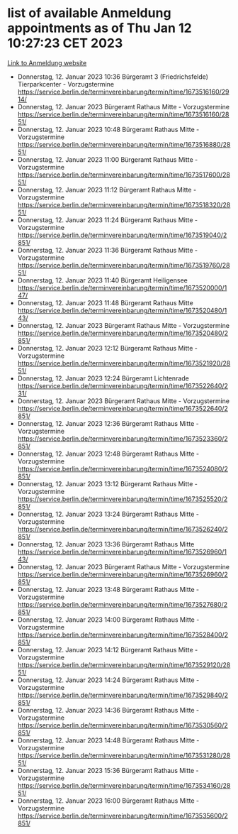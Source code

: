 # list of available Anmeldung appointments as of Thu Jan 12 10:27:23 CET 2023
[Link to Anmeldung website](https://service.berlin.de/terminvereinbarung/termin/tag.php?termin=0&anliegen[]=120686&dienstleisterlist=122210,122217,327316,122219,327312,122227,327314,122231,327346,122243,327348,122252,329742,122260,329745,122262,329748,122254,329751,122271,327278,122273,327274,122277,327276,330436,122280,327294,122282,327290,122284,327292,327539,122291,327270,122285,327266,122286,327264,122296,327268,150230,329760,122301,327282,122297,327286,122294,327284,122312,329763,122314,329775,122304,327330,122311,327334,122309,327332,122281,327352,122279,329772,122276,327324,122274,327326,122267,329766,122246,327318,122251,327320,122257,327322,122208,327298,122226,327300,121362,121364&herkunft=http%3A%2F%2Fservice.berlin.de%2Fdienstleistung%2F120686%2F)
- Donnerstag, 12. Januar 2023 10:36 Bürgeramt 3 (Friedrichsfelde) Tierparkcenter - Vorzugstermine https://service.berlin.de/terminvereinbarung/termin/time/1673516160/2914/
- Donnerstag, 12. Januar 2023  Bürgeramt Rathaus Mitte - Vorzugstermine https://service.berlin.de/terminvereinbarung/termin/time/1673516160/2851/
- Donnerstag, 12. Januar 2023 10:48 Bürgeramt Rathaus Mitte - Vorzugstermine https://service.berlin.de/terminvereinbarung/termin/time/1673516880/2851/
- Donnerstag, 12. Januar 2023 11:00 Bürgeramt Rathaus Mitte - Vorzugstermine https://service.berlin.de/terminvereinbarung/termin/time/1673517600/2851/
- Donnerstag, 12. Januar 2023 11:12 Bürgeramt Rathaus Mitte - Vorzugstermine https://service.berlin.de/terminvereinbarung/termin/time/1673518320/2851/
- Donnerstag, 12. Januar 2023 11:24 Bürgeramt Rathaus Mitte - Vorzugstermine https://service.berlin.de/terminvereinbarung/termin/time/1673519040/2851/
- Donnerstag, 12. Januar 2023 11:36 Bürgeramt Rathaus Mitte - Vorzugstermine https://service.berlin.de/terminvereinbarung/termin/time/1673519760/2851/
- Donnerstag, 12. Januar 2023 11:40 Bürgeramt Heiligensee https://service.berlin.de/terminvereinbarung/termin/time/1673520000/147/
- Donnerstag, 12. Januar 2023 11:48 Bürgeramt Rathaus Mitte https://service.berlin.de/terminvereinbarung/termin/time/1673520480/143/
- Donnerstag, 12. Januar 2023  Bürgeramt Rathaus Mitte - Vorzugstermine https://service.berlin.de/terminvereinbarung/termin/time/1673520480/2851/
- Donnerstag, 12. Januar 2023 12:12 Bürgeramt Rathaus Mitte - Vorzugstermine https://service.berlin.de/terminvereinbarung/termin/time/1673521920/2851/
- Donnerstag, 12. Januar 2023 12:24 Bürgeramt Lichtenrade https://service.berlin.de/terminvereinbarung/termin/time/1673522640/231/
- Donnerstag, 12. Januar 2023  Bürgeramt Rathaus Mitte - Vorzugstermine https://service.berlin.de/terminvereinbarung/termin/time/1673522640/2851/
- Donnerstag, 12. Januar 2023 12:36 Bürgeramt Rathaus Mitte - Vorzugstermine https://service.berlin.de/terminvereinbarung/termin/time/1673523360/2851/
- Donnerstag, 12. Januar 2023 12:48 Bürgeramt Rathaus Mitte - Vorzugstermine https://service.berlin.de/terminvereinbarung/termin/time/1673524080/2851/
- Donnerstag, 12. Januar 2023 13:12 Bürgeramt Rathaus Mitte - Vorzugstermine https://service.berlin.de/terminvereinbarung/termin/time/1673525520/2851/
- Donnerstag, 12. Januar 2023 13:24 Bürgeramt Rathaus Mitte - Vorzugstermine https://service.berlin.de/terminvereinbarung/termin/time/1673526240/2851/
- Donnerstag, 12. Januar 2023 13:36 Bürgeramt Rathaus Mitte https://service.berlin.de/terminvereinbarung/termin/time/1673526960/143/
- Donnerstag, 12. Januar 2023  Bürgeramt Rathaus Mitte - Vorzugstermine https://service.berlin.de/terminvereinbarung/termin/time/1673526960/2851/
- Donnerstag, 12. Januar 2023 13:48 Bürgeramt Rathaus Mitte - Vorzugstermine https://service.berlin.de/terminvereinbarung/termin/time/1673527680/2851/
- Donnerstag, 12. Januar 2023 14:00 Bürgeramt Rathaus Mitte - Vorzugstermine https://service.berlin.de/terminvereinbarung/termin/time/1673528400/2851/
- Donnerstag, 12. Januar 2023 14:12 Bürgeramt Rathaus Mitte - Vorzugstermine https://service.berlin.de/terminvereinbarung/termin/time/1673529120/2851/
- Donnerstag, 12. Januar 2023 14:24 Bürgeramt Rathaus Mitte - Vorzugstermine https://service.berlin.de/terminvereinbarung/termin/time/1673529840/2851/
- Donnerstag, 12. Januar 2023 14:36 Bürgeramt Rathaus Mitte - Vorzugstermine https://service.berlin.de/terminvereinbarung/termin/time/1673530560/2851/
- Donnerstag, 12. Januar 2023 14:48 Bürgeramt Rathaus Mitte - Vorzugstermine https://service.berlin.de/terminvereinbarung/termin/time/1673531280/2851/
- Donnerstag, 12. Januar 2023 15:36 Bürgeramt Rathaus Mitte - Vorzugstermine https://service.berlin.de/terminvereinbarung/termin/time/1673534160/2851/
- Donnerstag, 12. Januar 2023 16:00 Bürgeramt Rathaus Mitte - Vorzugstermine https://service.berlin.de/terminvereinbarung/termin/time/1673535600/2851/
